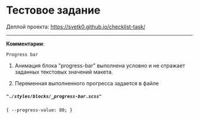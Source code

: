 # Тестовое задание
Деплой проекта: https://svetk0.github.io/checklist-task/

-----

**Комментарии**: 



`Progress bar`

1. Анимация блока "progress-bar" выполнена условно и не отражает заданных текстовых значений макета.

2. Переменная выполненного прогресса задается в файле
##### `"./styles/blocks/_progress-bar.scss" `

```
{ --progress-value: 80; }  
```
